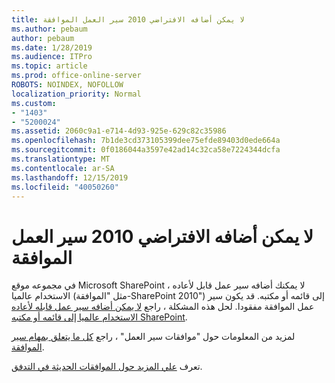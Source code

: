 ```yaml
---
title: لا يمكن أضافه الافتراضي 2010 سير العمل الموافقة
ms.author: pebaum
author: pebaum
ms.date: 1/28/2019
ms.audience: ITPro
ms.topic: article
ms.prod: office-online-server
ROBOTS: NOINDEX, NOFOLLOW
localization_priority: Normal
ms.custom:
- "1403"
- "5200024"
ms.assetid: 2060c9a1-e714-4d93-925e-629c82c35986
ms.openlocfilehash: 7b1de3cd373105399dee75efde89403d0ede664a
ms.sourcegitcommit: 0f0186044a3597e42ad14c32ca58e7224344dcfa
ms.translationtype: MT
ms.contentlocale: ar-SA
ms.lasthandoff: 12/15/2019
ms.locfileid: "40050260"
---
```

# <a name="cant-add-default-2010-approval-workflow"></a>لا يمكن أضافه الافتراضي 2010 سير العمل الموافقة

في مجموعه موقع Microsoft SharePoint ، لا يمكنك أضافه سير عمل قابل لأعاده الاستخدام عالميا (مثل "الموافقة-SharePoint 2010") إلى قائمه أو مكتبه. قد يكون سير عمل الموافقة مفقودا. لحل هذه المشكلة ، راجع [لا يمكن أضافه سير عمل قابله لأعاده الاستخدام عالميا إلى قائمه أو مكتبه SharePoint](https://support.microsoft.com/help/4467263/sharepoint-designer-2013-shows-empty-wfpub-library).

لمزيد من المعلومات حول "موافقات سير العمل" ، راجع [كل ما يتعلق بمهام سير الموافقة](https://support.office.com/article/All-about-Approval-workflows-078C5A89-821F-44A9-9530-40BB34F9F742). 
 
تعرف [علي المزيد حول الموافقات الحديثة في التدفق](https://flow.microsoft.com/blog/introducing-modern-approvals). 
  